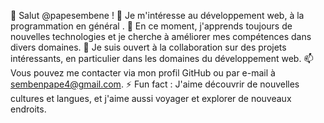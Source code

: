 👋 Salut @papesembene !
👀 Je m'intéresse au développement web, à la programmation en général .
🌱 En ce moment, j'apprends toujours de nouvelles technologies et je cherche à améliorer mes compétences dans divers domaines.
💞️ Je suis ouvert à la collaboration sur des projets intéressants, en particulier dans les domaines du développement web.
📫 Vous pouvez me contacter via mon profil GitHub ou par e-mail à sembenpape4@gmail.com.
⚡ Fun fact : J'aime découvrir de nouvelles cultures et langues, et j'aime aussi voyager et explorer de nouveaux endroits.

<!---
papesembene/papesembene is a ✨ special ✨ repository because its `README.md` (this file) appears on your GitHub profile.
You can click the Preview link to take a look at your changes.
--->
